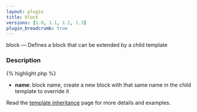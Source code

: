 ```yaml
---
layout: plugin
title: block
versions: [1.0, 1.1, 1.2, 1.3]
plugin_breadcrumb: true
---
```


block — Defines a block that can be extended by a child template

### Description
<div class="code-box">
{% highlight php %}
<?php
block(string $name)
{% endhighlight %}
</div>

* **name**: block name, create a new block with that same name in the child template to override it

Read the [template inheritance](/documentation/template-inheritance.html) page for more details and examples.
